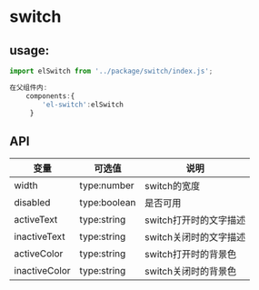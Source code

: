 # switch
## usage:
```js
import elSwitch from '../package/switch/index.js';

在父组件内:
    components:{
        'el-switch':elSwitch
     }
```

## API

|  变量  | 可选值   | 说明 |
| ------ | ------ | -------- |
| width   | type:number| switch的宽度  |
| disabled  | type:boolean | 是否可用 |
| activeText |  type:string | switch打开时的文字描述 |
| inactiveText | type:string | switch关闭时的文字描述 |
| activeColor | type:string | switch打开时的背景色 |
| inactiveColor | type:string | switch关闭时的背景色 |
